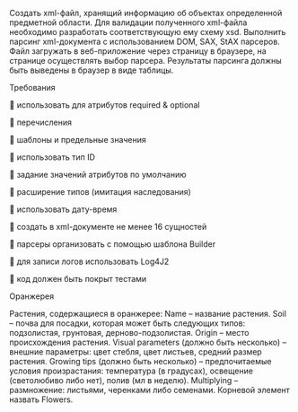 

Cоздать xml-файл, хранящий информацию об объектах определенной предметной области. Для валидации полученного xml-файла необходимо разработать соответствующую ему схему xsd. Выполнить парсинг xml-документа с использованием DOM, SAX, StAX парсеров. 
Файл загружать в веб-приложение через страницу в браузере, на странице осуществлять выбор парсера. Результаты парсинга должны быть выведены в браузер в виде таблицы.

Требования


	использовать для атрибутов required & optional

	перечисления

	шаблоны и предельные значения

	использовать тип ID

	задание значений атрибутов по умолчанию

	расширение типов (имитация наследования)

	использовать дату-время

	создать в xml-документе не менее 16 сущностей

	парсеры организовать с помощью шаблона Builder

	для записи логов использовать Log4J2

	код должен быть покрыт тестами



Оранжерея

Растения, содержащиеся в оранжерее:
Name – название растения.
Soil – почва для посадки, которая может быть следующих типов: подзолистая, грунтовая, дерново-подзолистая.
Origin – место происхождения растения.
Visual рarameters (должно быть несколько) – внешние параметры: цвет стебля, цвет листьев, средний размер растения.
Growing tips (должно быть несколько) – предпочитаемые условия произрастания: температура (в градусах), освещение (светолюбиво либо нет), полив (мл в неделю).
Multiplying – размножение: листьями, черенками либо семенами.
Корневой элемент назвать Flowers.
